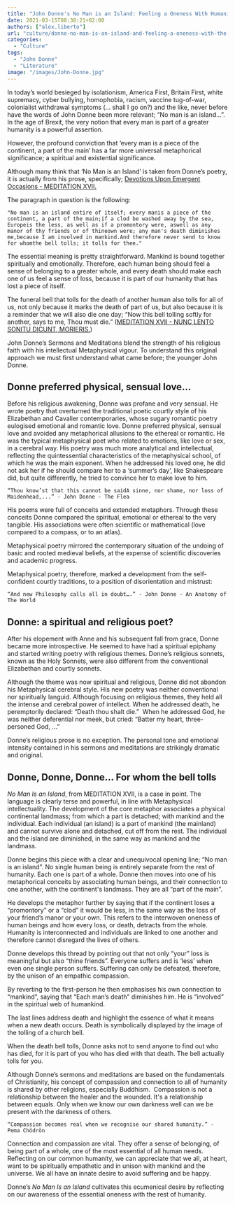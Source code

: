 ```yaml
---
title: "John Donne's No Man is an Island: Feeling a Oneness With Humanity"
date: 2021-03-15T08:38:21+02:00
authors: ["alex.liberto"]
url: "culture/donne-no-man-is-an-island-and-feeling-a-oneness-with-the-rest-of-humanity"
categories: 
  - "Culture"
tags: 
  - "John Donne"
  - "Literature"
image: "/images/John-Donne.jpg"
---
```


In today’s world besieged by isolationism, America First, Britain First, white supremacy, cyber bullying, homophobia, racism, vaccine tug-of-war, colonialist withdrawal symptoms (… shall I go on?) and the like, never before have the words of John Donne been more relevant; “No man is an island…”. In the age of Brexit, the very notion that every man is part of a greater humanity is a powerful assertion. 

However, the profound conviction that ‘every man is a piece of the continent, a part of the main’ has a far more universal metaphorical significance; a spiritual and existential significance.

Although many think that ‘No Man is an Island’ is taken from Donne’s poetry, it is actually from his prose, specifically; [Devotions Upon Emergent Occasions - MEDITATION XVII.](https://www.gutenberg.org/files/23772/23772-h/23772-h.htm)

The paragraph in question is the following:

```
"No man is an island entire of itself; every manis a piece of the continent, a part of the main;if a clod be washed away by the sea, Europeis the less, as well as if a promontory were, aswell as any manor of thy friends or of thineown were; any man's death diminishes me,because I am involved in mankind.And therefore never send to know for whomthe bell tolls; it tolls for thee."
```

The essential meaning is pretty straightforward. Mankind is bound together spiritually and emotionally. Therefore, each human being should feel a sense of belonging to a greater whole, and every death should make each one of us feel a sense of loss, because it is part of our humanity that has lost a piece of itself.

The funeral bell that tolls for the death of another human also tolls for all of us, not only because it marks the death of part of us, but also because it is a reminder that we will also die one day; “Now this bell tolling softly for another, says to me, Thou must die.” ([MEDITATION XVII - NUNC LENTO SONITU DICUNT, MORIERIS.](http://www.luminarium.org/sevenlit/donne/meditation17.php))

John Donne’s Sermons and Meditations blend the strength of his religious faith with his intellectual Metaphysical vigour. To understand this original approach we must first understand what came before; the younger John Donne.

## **Donne preferred physical, sensual love**...

Before his religious awakening, Donne was profane and very sensual. He wrote poetry that overturned the traditional poetic courtly style of his Elizabethan and Cavalier contemporaries, whose sugary romantic poetry eulogised emotional and romantic love. Donne preferred physical, sensual love and avoided any metaphorical allusions to the ethereal or romantic. He was the typical metaphysical poet who related to emotions, like love or sex, in a cerebral way. His poetry was much more analytical and intellectual, reflecting the quintessential characteristics of the metaphysical school, of which he was the main exponent. When he addressed his loved one, he did not ask her if he should compare her to a ‘summer’s day’, like Shakespeare did, but quite differently, he tried to convince her to make love to him. 

```
“Thou know’st that this cannot be saidA sinne, nor shame, nor loss of Maidenhead,...” - John Donne - The Flea
```

His poems were full of conceits and extended metaphors. Through these conceits Donne compared the spiritual, emotional or ethereal to the very tangible. His associations were often scientific or mathematical (love compared to a compass, or to an atlas).

Metaphysical poetry mirrored the contemporary situation of the undoing of basic and rooted medieval beliefs, at the expense of scientific discoveries and academic progress. 

Metaphysical poetry, therefore, marked a development from the self-confident courtly traditions, to a position of disorientation and mistrust:

```
“And new Philosophy calls all in doubt….” - John Donne - An Anatomy of The World
```

## **Donne: a spiritual and religious poet?**

After his elopement with Anne and his subsequent fall from grace, Donne became more introspective. He seemed to have had a spiritual epiphany and started writing poetry with religious themes. Donne’s religious sonnets, known as the Holy Sonnets, were also different from the conventional Elizabethan and courtly sonnets. 

Although the theme was now spiritual and religious, Donne did not abandon his Metaphysical cerebral style. His new poetry was neither conventional nor spiritually languid. Although focusing on religious themes, they held all the intense and cerebral power of intellect. When he addressed death, he peremptorily declared: “Death thou shalt die.”  When he addressed God, he was neither deferential nor meek, but cried: “Batter my heart, three-personed God, ...”

Donne’s religious prose is no exception. The personal tone and emotional intensity contained in his sermons and meditations are strikingly dramatic and original. 

## **Donne, Donne, Donne… For whom the bell tolls**

_No Man Is an Island_, from MEDITATION XVII, is a case in point. The language is clearly terse and powerful, in line with Metaphysical intellectuality. The development of the core metaphor associates a physical continental landmass; from which a part is detached; with mankind and the individual. Each individual (an island) is a part of mankind (the mainland) and cannot survive alone and detached, cut off from the rest. The individual and the island are diminished, in the same way as mankind and the landmass.

Donne begins this piece with a clear and unequivocal opening line; “No man is an island”. No single human being is entirely separate from the rest of humanity. Each one is part of a whole. Donne then moves into one of his metaphorical conceits by associating human beings, and their connection to one another, with the continent's landmass. They are all “part of the main”.

He develops the metaphor further by saying that if the continent loses a “promontory” or a “clod” it would be less, in the same way as the loss of your friend’s manor or your own. This refers to the interwoven oneness of human beings and how every loss, or death, detracts from the whole. Humanity is interconnected and individuals are linked to one another and therefore cannot disregard the lives of others.

Donne develops this thread by pointing out that not only “your” loss is meaningful but also “thine friends”. Everyone suffers and is ‘less’ when even one single person suffers. Suffering can only be defeated, therefore, by the unison of an empathic compassion.

By reverting to the first-person he then emphasises his own connection to “mankind”, saying that “Each man’s death” diminishes him. He is “involved” in the spiritual web of humankind.

The last lines address death and highlight the essence of what it means when a new death occurs. Death is symbolically displayed by the image of the tolling of a church bell. 

When the death bell tolls, Donne asks not to send anyone to find out who has died, for it is part of you who has died with that death. The bell actually tolls for you.

Although Donne’s sermons and meditations are based on the fundamentals of Christianity, his concept of compassion and connection to all of humanity is shared by other religions, especially Buddhism.  Compassion is not a relationship between the healer and the wounded. It's a relationship between equals. Only when we know our own darkness well can we be present with the darkness of others. 

```
“Compassion becomes real when we recognise our shared humanity.” - Pema Chödrön
```

Connection and compassion are vital. They offer a sense of belonging, of being part of a whole, one of the most essential of all human needs. Reflecting on our common humanity, we can appreciate that we all, at heart, want to be spiritually empathetic and in unison with mankind and the universe. We all have an innate desire to avoid suffering and be happy.  

Donne’s _No Man Is an Island_ cultivates this ecumenical desire by reflecting on our awareness of the essential oneness with the rest of humanity.
